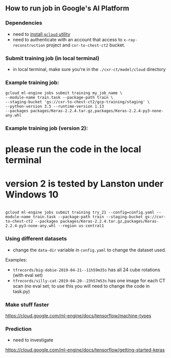 ## How to run job in Google's AI Platform

### Dependencies

- need to [install `gcloud` utility](https://cloud.google.com/sdk/install)
- need to authenticate with an account that access to `x-ray-reconstruction` project and `cxr-to-chest-ct2` bucket.

### Submit training job (in local terminal)

- in local terminal, make sure you're in the `./cxr-ct/model/cloud` directory

### Example training job:

```
gcloud ml-engine jobs submit training my_job_name \
--module-name train.task --package-path train \
--staging-bucket 'gs://cxr-to-chest-ct2/gcp-training/staging' \
--python-version 3.5 --runtime-version 1.13
--packages packages/Keras-2.2.4.tar.gz,packages/Keras-2.2.4-py3-none-any.whl

```

### Example training job (version 2):
# please run the code in the local terminal
# version 2 is tested by Lanston under Windows 10

```

gcloud ml-engine jobs submit training try_21 --config=config.yaml --module-name train.task --package-path train --staging-bucket gs://cxr-to-chest-ct2 --packages packages/Keras-2.2.4.tar.gz,packages/Keras-2.2.4-py3-none-any.whl --region us-central1

```

### Using different datasets

- change the `data-dir` variable in `config.yaml` to change the dataset used.

Examples:

- `tfrecords/big-dobie-2019-04-21--11h59m35s` has all 24 cube rotations (with eval set)
- `tfrecords/silly-cat-2019-04-20--23h57m53s` has one image for each CT scan (no eval set; to use this you will need to change the code in task.py)

### Make stuff faster

https://cloud.google.com/ml-engine/docs/tensorflow/machine-types

### Prediction

- need to investigate

https://cloud.google.com/ml-engine/docs/tensorflow/getting-started-keras
